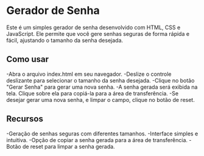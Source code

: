 # Gerador de Senha
Este é um simples gerador de senha desenvolvido com HTML, CSS e JavaScript. Ele permite que você gere senhas seguras de forma rápida e fácil, ajustando o tamanho da senha desejada.

## Como usar
-Abra o arquivo index.html em seu navegador.
-Deslize o controle deslizante para selecionar o tamanho da senha desejada.
-Clique no botão "Gerar Senha" para gerar uma nova senha.
-A senha gerada será exibida na tela. Clique sobre ela para copiá-la para a área de transferência.
-Se desejar gerar uma nova senha, e limpar o campo, clique no botão de reset.

## Recursos
-Geração de senhas seguras com diferentes tamanhos.
-Interface simples e intuitiva.
-Opção de copiar a senha gerada para a área de transferência.
-Botão de reset para limpar a senha gerada.
